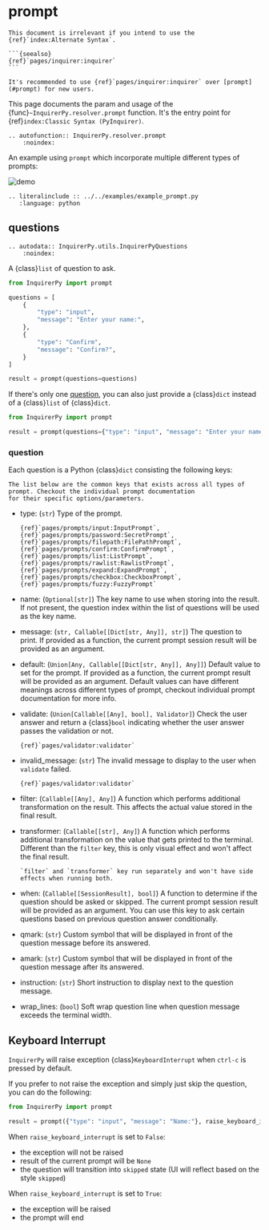 # prompt

````{attention}
This document is irrelevant if you intend to use the {ref}`index:Alternate Syntax`.

```{seealso}
{ref}`pages/inquirer:inquirer`
```

````

```{tip}
It's recommended to use {ref}`pages/inquirer:inquirer` over [prompt](#prompt) for new users.
```

This page documents the param and usage of the {func}`~InquirerPy.resolver.prompt` function.
It's the entry point for {ref}`index:Classic Syntax (PyInquirer)`.

```{eval-rst}
.. autofunction:: InquirerPy.resolver.prompt
    :noindex:
```

An example using `prompt` which incorporate multiple different types of prompts:

![demo](https://assets.kazhala.me/InquirerPy/InquirerPy-prompt.gif)

```{eval-rst}
.. literalinclude :: ../../examples/example_prompt.py
   :language: python
```

## questions

```{eval-rst}
.. autodata:: InquirerPy.utils.InquirerPyQuestions
    :noindex:
```

A {class}`list` of question to ask.

```python
from InquirerPy import prompt

questions = [
    {
        "type": "input",
        "message": "Enter your name:",
    },
    {
        "type": "Confirm",
        "message": "Confirm?",
    }
]

result = prompt(questions=questions)
```

If there's only one [question](#question), you can also just provide a {class}`dict` instead of a {class}`list` of {class}`dict`.

```python
from InquirerPy import prompt

result = prompt(questions={"type": "input", "message": "Enter your name:"})
```

### question

Each question is a Python {class}`dict` consisting the following keys:

```{important}
The list below are the common keys that exists across all types of prompt. Checkout the individual prompt documentation
for their specific options/parameters.
```

- type: (`str`) Type of the prompt.

  ```{seealso}
  {ref}`pages/prompts/input:InputPrompt`,
  {ref}`pages/prompts/password:SecretPrompt`,
  {ref}`pages/prompts/filepath:FilePathPrompt`,
  {ref}`pages/prompts/confirm:ConfirmPrompt`,
  {ref}`pages/prompts/list:ListPrompt`,
  {ref}`pages/prompts/rawlist:RawlistPrompt`,
  {ref}`pages/prompts/expand:ExpandPrompt`,
  {ref}`pages/prompts/checkbox:CheckboxPrompt`,
  {ref}`pages/prompts/fuzzy:FuzzyPrompt`
  ```

- name: (`Optional[str]`) The key name to use when storing into the result. If not present, the question index within the list of questions will be used as the key name.
- message: (`str, Callable[[Dict[str, Any]], str]`) The question to print. If provided as a function, the current prompt session result will be provided as an argument.
- default: (`Union[Any, Callable[[Dict[str, Any]], Any]]`) Default value to set for the prompt. If provided as a function, the current prompt result will be provided as an argument.
  Default values can have different meanings across different types of prompt, checkout individual prompt documentation for more info.
- validate: (`Union[Callable[[Any], bool], Validator]`) Check the user answer and return a {class}`bool` indicating whether the user answer passes the validation or not.
  ```{seealso}
  {ref}`pages/validator:validator`
  ```
- invalid_message: (`str`) The invalid message to display to the user when `validate` failed.
  ```{seealso}
  {ref}`pages/validator:validator`
  ```
- filter: (`Callable[[Any], Any]`) A function which performs additional transformation on the result. This affects the actual value stored in the final result.
- transformer: (`Callable[[str], Any]`) A function which performs additional transformation on the value that gets printed to the terminal. Different than the `filter` key, this
  is only visual effect and won't affect the final result.

  ```{tip}
  `filter` and `transformer` key run separately and won't have side effects when running both.
  ```

- when: (`Callable[[SessionResult], bool]`) A function to determine if the question should be asked or skipped. The current prompt session result will be provided as an argument.
  You can use this key to ask certain questions based on previous question answer conditionally.
- qmark: (`str`) Custom symbol that will be displayed in front of the question message before its answered.
- amark: (`str`) Custom symbol that will be displayed in front of the question message after its answered.
- instruction: (`str`) Short instruction to display next to the question message.
- wrap_lines: (`bool`) Soft wrap question line when question message exceeds the terminal width.

<!-- start raise -->

## Keyboard Interrupt

`InquirerPy` will raise exception {class}`KeyboardInterrupt` when `ctrl-c` is pressed by default.

If you prefer to not raise the exception and simply just skip the question, you can do the following:

<!-- end raise -->

```python
from InquirerPy import prompt

result = prompt({"type": "input", "message": "Name:"}, raise_keyboard_interrupt=False)
```

<!-- start raise continue -->

When `raise_keyboard_interrupt` is set to `False`:

- the exception will not be raised
- result of the current prompt will be `None`
- the question will transition into `skipped` state (UI will reflect based on the style `skipped`)

When `raise_keyboard_interrupt` is set to `True`:

- the exception will be raised
- the prompt will end

<!-- end raise continue -->
